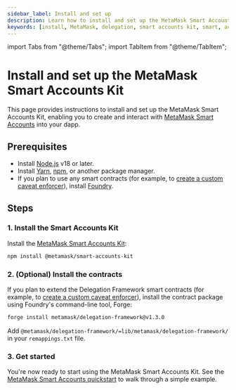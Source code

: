 ```yaml
---
sidebar_label: Install and set up
description: Learn how to install and set up the MetaMask Smart Accounts Kit.
keywords: [install, MetaMask, delegation, smart accounts kit, smart, accounts]
---
```


import Tabs from "@theme/Tabs";
import TabItem from "@theme/TabItem";

# Install and set up the MetaMask Smart Accounts Kit

This page provides instructions to install and set up the MetaMask Smart Accounts Kit, enabling you to create and interact with [MetaMask Smart Accounts](../concepts/smart-accounts.md) into your dapp.

## Prerequisites

- Install [Node.js](https://nodejs.org/en/blog/release/v18.18.0) v18 or later.
- Install [Yarn](https://yarnpkg.com/),
    [npm](https://docs.npmjs.com/downloading-and-installing-node-js-and-npm), or another package manager.
- If you plan to use any smart contracts (for example, to
    [create a custom caveat enforcer](/tutorials/create-custom-caveat-enforcer)),
    install [Foundry](https://book.getfoundry.sh/getting-started/installation).

## Steps

### 1. Install the Smart Accounts Kit

Install the [MetaMask Smart Accounts Kit](https://www.npmjs.com/package/@metamask/smart-accounts-kit):

```bash npm2yarn
npm install @metamask/smart-accounts-kit
```

### 2. (Optional) Install the contracts

If you plan to extend the Delegation Framework smart contracts (for example, to
[create a custom caveat enforcer](/tutorials/create-custom-caveat-enforcer)), install
the contract package using Foundry's command-line tool, Forge:

```bash
forge install metamask/delegation-framework@v1.3.0
```

Add `@metamask/delegation-framework/=lib/metamask/delegation-framework/` in your `remappings.txt` file.

### 3. Get started

You're now ready to start using the MetaMask Smart Accounts Kit.
See the [MetaMask Smart Accounts quickstart](smart-account-quickstart/index.md) to walk through a simple example.
